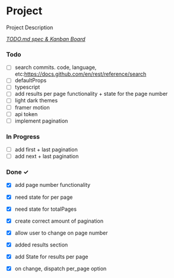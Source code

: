 # Project

Project Description

<em>[TODO.md spec & Kanban Board](https://bit.ly/3fCwKfM)</em>

### Todo

- [ ] search commits. code, language, etc:https://docs.github.com/en/rest/reference/search  
- [ ] defaultProps  
- [ ] typescript  
- [ ] add results per page functionality + state for the page number  
- [ ] light dark themes  
- [ ] framer motion  
- [ ] api token  
- [ ] implement pagination  

### In Progress

- [ ] add first + last pagination  
- [ ] add next + last pagination  

### Done ✓

- [x] add page number functionality  
- [x] need state for per page  
- [x] need state for totalPages  
- [x] create correct amount of pagination  
- [x] allow user to change on page number  
- [x] added results section  
- [x] add State for results per page  
- [x] on change, dispatch per_page option  

